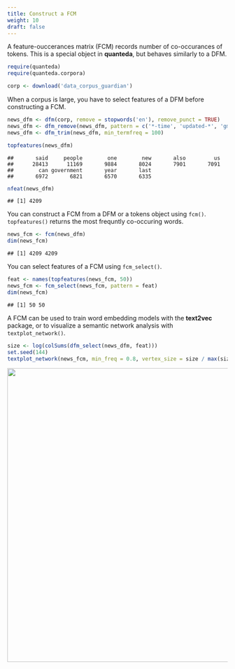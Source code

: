 ```yaml
---
title: Construct a FCM
weight: 10
draft: false
---
```


A feature-ouccerances matrix (FCM) records number of co-occurances of tokens. This is a special object in **quanteda**, but behaves similarly to a DFM. 


```r
require(quanteda)
require(quanteda.corpora)
```


```r
corp <- download('data_corpus_guardian')
```



When a corpus is large, you have to select features of a DFM before constructing a FCM.


```r
news_dfm <- dfm(corp, remove = stopwords('en'), remove_punct = TRUE)
news_dfm <- dfm_remove(news_dfm, pattern = c('*-time', 'updated-*', 'gmt', 'bst'))
news_dfm <- dfm_trim(news_dfm, min_termfreq = 100)

topfeatures(news_dfm)
```

```
##       said     people        one        new       also         us 
##      28413      11169       9884       8024       7901       7091 
##        can government       year       last 
##       6972       6821       6570       6335
```

```r
nfeat(news_dfm)
```

```
## [1] 4209
```

You can construct a FCM from a DFM or a tokens object using `fcm()`. `topfeatures()` returns the most frequntly co-occuring words.


```r
news_fcm <- fcm(news_dfm)
dim(news_fcm)
```

```
## [1] 4209 4209
```

You can select features of a FCM using `fcm_select()`.


```r
feat <- names(topfeatures(news_fcm, 50))
news_fcm <- fcm_select(news_fcm, pattern = feat)
dim(news_fcm)
```

```
## [1] 50 50
```

A FCM can be used to train word embedding models with the **text2vec** package, or to visualize a semantic network analysis with ` textplot_network()`.


```r
size <- log(colSums(dfm_select(news_dfm, feat)))
set.seed(144)
textplot_network(news_fcm, min_freq = 0.8, vertex_size = size / max(size) * 3)
```

<img src="/basic-operations/fcm/fcm_files/figure-html/unnamed-chunk-7-1.png" width="672" />

